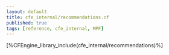 ```yaml
---
layout: default
title: cfe_internal/recommendations.cf
published: true
tags: [reference, cfe_internal, MPF]
---
```


[%CFEngine_library_include(cfe_internal/recommendations)%]
